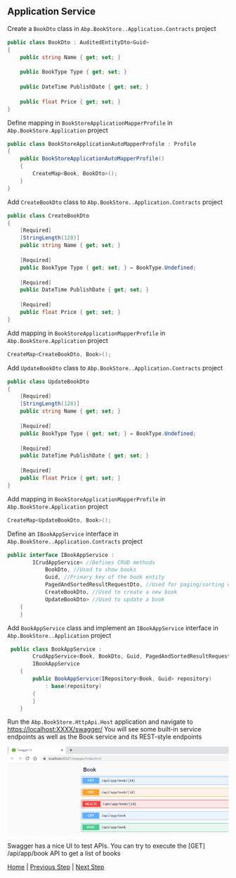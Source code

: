 ## Application Service

Create a `BookDto` class in `Abp.BookStore..Application.Contracts` project

```csharp
public class BookDto : AuditedEntityDto<Guid>
{
    public string Name { get; set; }

    public BookType Type { get; set; }

    public DateTime PublishDate { get; set; }

    public float Price { get; set; }
}
```

Define mapping in `BookStoreApplicationMapperProfile` in `Abp.BookStore.Application` project

```csharp
public class BookStoreApplicationAutoMapperProfile : Profile
{
    public BookStoreApplicationAutoMapperProfile()
    {
        CreateMap<Book, BookDto>();
    }
}
```

Add `CreateBookDto` class to `Abp.BookStore..Application.Contracts` project

```csharp
public class CreateBookDto
{
    [Required]
    [StringLength(128)]
    public string Name { get; set; }

    [Required]
    public BookType Type { get; set; } = BookType.Undefined;

    [Required]
    public DateTime PublishDate { get; set; }

    [Required]
    public float Price { get; set; }
}
```

Add mapping in `BookStoreApplicationMapperProfile` in `Abp.BookStore.Application` project

```csharp
CreateMap<CreateBookDto, Book>();
```

Add `UpdateBookDto` class to `Abp.BookStore..Application.Contracts` project

```csharp
public class UpdateBookDto
{
    [Required]
    [StringLength(128)]
    public string Name { get; set; }

    [Required]
    public BookType Type { get; set; } = BookType.Undefined;

    [Required]
    public DateTime PublishDate { get; set; }

    [Required]
    public float Price { get; set; }
}
```

Add mapping in `BookStoreApplicationMapperProfile` in `Abp.BookStore.Application` project

```csharp
CreateMap<UpdateBookDto, Book>();
```

Define an `IBookAppService` interface in `Abp.BookStore..Application.Contracts` project

```csharp
public interface IBookAppService :
        ICrudAppService< //Defines CRUD methods
            BookDto, //Used to show books
            Guid, //Primary key of the book entity
            PagedAndSortedResultRequestDto, //Used for paging/sorting on getting a list of books
            CreateBookDto, //Used to create a new book
            UpdateBookDto> //Used to update a book
    {
    }
```

Add `BookAppService` class and implement an `IBookAppService` interface in `Abp.BookStore..Application` project

```csharp
 public class BookAppService :
        CrudAppService<Book, BookDto, Guid, PagedAndSortedResultRequestDto, CreateBookDto, UpdateBookDto>,
        IBookAppService
    {
        public BookAppService(IRepository<Book, Guid> repository)
            : base(repository)
        {
        }
    }
```

Run the `Abp.BookStore.HttpApi.Host` application and navigate to [https://localhost:XXXX/swagger/](https://localhost:XXXX/swagger/)
You will see some built-in service endpoints as well as the Book service and its REST-style endpoints

![swagger-ui](images/swaggerui.png)

Swagger has a nice UI to test APIs. You can try to execute the [GET] /api/app/book API to get a list of books

[Home](./../../../README.md) | [Previous Step](StepByStep/../../Step3/Step3.md) | [Next Step](StepByStep/../../Step6/Step6.md)
